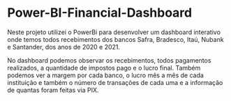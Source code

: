 # Power-BI-Financial-Dashboard
Neste projeto utilizei o PowerBi para desenvolver um dashboard interativo onde temos todos recebimentos dos bancos Safra, Bradesco, Itaú, Nubank e Santander, dos anos de 2020 e 2021.

No dashboard podemos observar os recebimentos, todos pagamentos realizados, a quantidade de impostos pago e o lucro final. Também podemos ver a margem por cada banco, o lucro mês a mês de cada instituição e também o número de transações de cada uma e a informação de quantas foram feitas via PIX.
